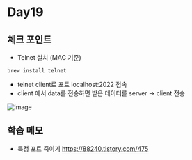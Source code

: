 # Day19

## 체크 포인트
- Telnet 설치 (MAC 기준)
```
brew install telnet
```

- telnet client로 포트 localhost:2022 접속
- client 에서 data를 전송하면 받은 데이터를 server -> client 전송 

![image](https://user-images.githubusercontent.com/64758931/184106349-53f22229-a485-4059-8a89-00056ac659e1.png)


## 학습 메모
- 특정 포트 죽이기
  https://88240.tistory.com/475
